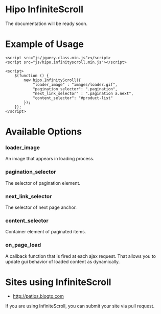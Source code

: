 Hipo InfiniteScroll
===================

The documentation will be ready soon.


Example of Usage
================

    <script src="js/jquery.class.min.js"></script>
    <script src="js/hipo.infinityscroll.min.js"></script>

    <script>
        $(function () {
            new hipo.InfinityScroll({
                "loader_image" : "images/loader.gif",
                "pagination_selector": ".pagination",
                "next_link_selector" : ".pagination a.next",
                "content_selector": "#product-list"
            });
        });
    </script>

Available Options
=================

### loader_image
An image that appears in loading process.

### pagination_selector
The selector of pagination element.

### next_link_selector
The selector of next page anchor.

### content_selector
Container element of paginated items.

### on_page_load
A callback function that is fired at each ajax request.
That allows you to update gui behavior of loaded content as dynamically.


Sites using InfiniteScroll
==========================

 - <http://patios.blogto.com>

If you are using InfiniteScroll, you can submit your site via pull request.